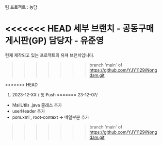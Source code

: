 팀 프로젝트 : 농담

<<<<<<< HEAD
세부 브랜치 - 공동구매 게시판(GP)
담당자 - 유준영
=======
현재 제작되고 있는 프로젝트의 유져 브랜치입니다.
>>>>>>> branch 'main' of https://github.com/YJY1129/Nongdam.git

<<<<<<< HEAD

1. 2023-12-XX / 첫 Push
=======
23-12-07/
- MailUtils .java 클래스 추가
- userHeader 추가
- pom.xml , root-context -> 메일부분 추가
>>>>>>> branch 'main' of https://github.com/YJY1129/Nongdam.git
